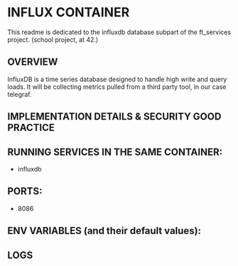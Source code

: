 # INFLUX CONTAINER

This readme is dedicated to the influxdb database subpart of the ft\_services
project. (school project, at 42.)

## OVERVIEW

InfluxDB is a time series database designed to handle high write and query
loads.
It will be collecting metrics pulled from a third party tool, in our case
telegraf.

## IMPLEMENTATION DETAILS & SECURITY GOOD PRACTICE

## RUNNING SERVICES IN THE SAME CONTAINER:

- influxdb

## PORTS:

- 8086

## ENV VARIABLES (and their default values):

## LOGS
